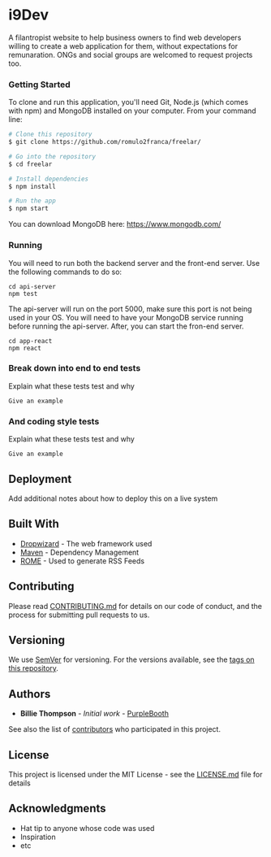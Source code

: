 # i9Dev

A filantropist website to help business owners to find web developers willing to create a web application for them, without expectations for remunaration. ONGs and social groups are welcomed to request projects too.

### Getting Started

To clone and run this application, you'll need Git, Node.js (which comes with npm) and MongoDB installed on your computer. From your command line:

```bash
# Clone this repository
$ git clone https://github.com/romulo2franca/freelar/

# Go into the repository
$ cd freelar

# Install dependencies
$ npm install

# Run the app
$ npm start
```
You can download MongoDB here: https://www.mongodb.com/ 

### Running

You will need to run both the backend server and the front-end server. Use the following commands to do so:

```
cd api-server
npm test
```
The api-server will run on the port 5000, make sure this port is not being used in your OS. You will need to have your MongoDB service running before running the api-server. After, you can start the fron-end server.

```
cd app-react
npm react
```

### Break down into end to end tests

Explain what these tests test and why

```
Give an example
```

### And coding style tests

Explain what these tests test and why

```
Give an example
```

## Deployment

Add additional notes about how to deploy this on a live system

## Built With

* [Dropwizard](http://www.dropwizard.io/1.0.2/docs/) - The web framework used
* [Maven](https://maven.apache.org/) - Dependency Management
* [ROME](https://rometools.github.io/rome/) - Used to generate RSS Feeds

## Contributing

Please read [CONTRIBUTING.md](https://gist.github.com/PurpleBooth/b24679402957c63ec426) for details on our code of conduct, and the process for submitting pull requests to us.

## Versioning

We use [SemVer](http://semver.org/) for versioning. For the versions available, see the [tags on this repository](https://github.com/your/project/tags). 

## Authors

* **Billie Thompson** - *Initial work* - [PurpleBooth](https://github.com/PurpleBooth)

See also the list of [contributors](https://github.com/your/project/contributors) who participated in this project.

## License

This project is licensed under the MIT License - see the [LICENSE.md](LICENSE.md) file for details

## Acknowledgments

* Hat tip to anyone whose code was used
* Inspiration
* etc

